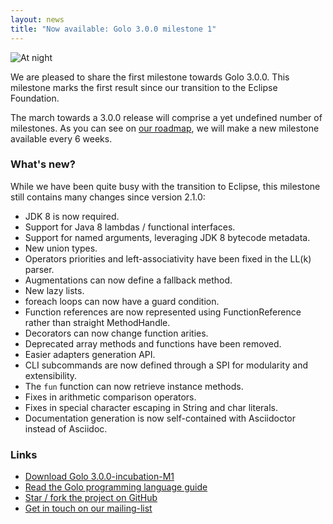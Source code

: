 ```yaml
---
layout: news
title: "Now available: Golo 3.0.0 milestone 1"
---
```


![At night](https://farm1.staticflickr.com/476/19403098764_88c009d448_c_d.jpg)

We are pleased to share the first milestone towards Golo 3.0.0. This milestone marks the first
result since our transition to the Eclipse Foundation.

The march towards a 3.0.0 release will comprise a yet undefined number of milestones.
As you can see on [our roadmap](https://wiki.eclipse.org/Golo/Roadmap-v3.0), we will make a new
milestone available every 6 weeks.

### What's new?

While we have been quite busy with the transition to Eclipse, this milestone still contains many changes
since version 2.1.0:

* JDK 8 is now required.
* Support for Java 8 lambdas / functional interfaces.
* Support for named arguments, leveraging JDK 8 bytecode metadata.
* New union types.
* Operators priorities and left-associativity have been fixed in the LL(k) parser.
* Augmentations can now define a fallback method.
* New lazy lists.
* foreach loops can now have a guard condition.
* Function references are now represented using FunctionReference rather than straight MethodHandle.
* Decorators can now change function arities.
* Deprecated array methods and functions have been removed.
* Easier adapters generation API.
* CLI subcommands are now defined through a SPI for modularity and extensibility.
* The `fun` function can now retrieve instance methods.
* Fixes in arithmetic comparison operators.
* Fixes in special character escaping in String and char literals.
* Documentation generation is now self-contained with Asciidoctor instead of Asciidoc.

### Links

* [Download Golo 3.0.0-incubation-M1](/download/)
* [Read the Golo programming language guide](/documentation/next)
* [Star / fork the project on GitHub](https://github.com/eclipse/golo-lang)
* [Get in touch on our mailing-list](https://dev.eclipse.org/mailman/listinfo/golo-dev)
